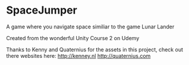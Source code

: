 # SpaceJumper
A game where you navigate space similiar to the game Lunar Lander

Created from the wonderful Unity Course 2 on Udemy

Thanks to Kenny and Quaternius for the assets in this project, check out there websites here: http://kenney.nl http://quaternius.com

